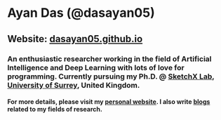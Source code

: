 # Ayan Das (@dasayan05)
## Website: [dasayan05.github.io](https://dasayan05.github.io/)
### An enthusiastic researcher working in the field of Artificial Intelligence and Deep Learning with lots of love for programming. Currently pursuing my Ph.D. @ [SketchX Lab](http://sketchx.ai/), [University of Surrey](https://www.surrey.ac.uk/), United Kingdom.
#### For more details, please visit my [personal website](https://dasayan05.github.io/). I also write [blogs](https://dasayan05.github.io/blogs.html) related to my fields of research.

